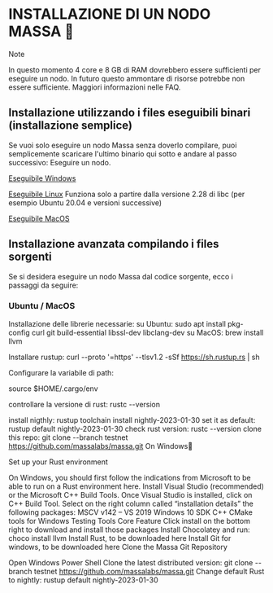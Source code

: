 # INSTALLAZIONE DI UN NODO MASSA :mechanical_arm:

Note

In questo momento 4 core e 8 GB di RAM dovrebbero essere sufficienti per eseguire un nodo. In futuro questo ammontare di risorse potrebbe non essere sufficiente.
Maggiori informazioni nelle FAQ.

## Installazione utilizzando i files eseguibili binari (installazione semplice)
 

Se vuoi solo eseguire un nodo Massa senza doverlo compilare,  puoi semplicemente scaricare l'ultimo binario qui sotto e andare al passo successivo: 
Eseguire un nodo.

 
[Eseguibile Windows](https://github.com/massalabs/massa/releases/download/TEST.19.3/massa_TEST.19.3_release_windows.zip)

[Eseguibile Linux](https://github.com/massalabs/massa/releases/download/TEST.19.3/massa_TEST.19.3_release_linux.tar.gz)  Funziona solo a partire dalla versione 2.28 di libc (per esempio Ubuntu 20.04 e versioni successive)

[Eseguibile MacOS](https://github.com/massalabs/massa/releases/download/TEST.19.3/massa_TEST.19.3_release_macos.tar.gz)


## Installazione avanzata compilando i files sorgenti


Se si desidera eseguire un nodo Massa dal codice sorgente, ecco i passaggi da seguire:

### Ubuntu / MacOS

Installazione delle librerie necessarie:
su Ubuntu: sudo apt install pkg-config curl git build-essential libssl-dev libclang-dev
su MacOS: brew install llvm


Installare rustup:
curl --proto '=https' --tlsv1.2 -sSf https://sh.rustup.rs | sh

Configurare la variabile di path:

source $HOME/.cargo/env

controllare la versione di rust: 
rustc --version

install nigthly: rustup toolchain install nightly-2023-01-30
set it as default: rustup default nightly-2023-01-30
check rust version: rustc --version
clone this repo: git clone --branch testnet https://github.com/massalabs/massa.git
On Windows

Set up your Rust environment

On Windows, you should first follow the indications from Microsoft to be able to run on a Rust environment here.
Install Visual Studio (recommended) or the Microsoft C++ Build Tools.
Once Visual Studio is installed, click on C++ Build Tool. Select on the right column called “installation details” the following packages:
MSCV v142 – VS 2019
Windows 10 SDK
C++ CMake tools for Windows
Testing Tools Core Feature
Click install on the bottom right to download and install those packages
Install Chocolatey and run: choco install llvm
Install Rust, to be downloaded here
Install Git for windows, to be downloaded here
Clone the Massa Git Repository

Open Windows Power Shell
Clone the latest distributed version: git clone --branch testnet https://github.com/massalabs/massa.git
Change default Rust to nightly: rustup default nightly-2023-01-30

